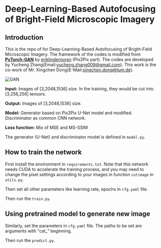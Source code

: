 # Deep-Learning-Based Autofocusing of Bright-Field Microscopic Imagery  

## Introduction

This is the repo of for Deep-Learning-Based Autofocusing of Bright-Field Microscopic Imagery. The framework of the codes is modified from **[ PyTorch-GAN](https://github.com/eriklindernoren/PyTorch-GAN)** by [eriklindernoren](https://github.com/eriklindernoren/PyTorch-GAN/commits?author=eriklindernoren) (Pix2Pix part). The codes are developed by Yucheng Zhang(Email:yucheng.zhang009@gmail.com). This work is the co-work of Mr. Xingchen Dong(E-Mail:[xingchen.dong@tum.de](mailto:xingchen.dong@tum.de)).

![GAN](https://github.com/yuchengZhang009/DLBA/blob/main/GAN.png)

**Input:** Images of [3,2048,1536] size. In the training, they would be cut into [3,256,256] tensors.

**Output:** Images of [3,2048,1536] size.

**Model:** Generator based on Pix2Pix U-Net model and modified. Discriminator as common CNN network.

**Loss function:** Mix of MSE and MS-SSIM

The generator (U-Net) and discriminator model is defined in `model.py`.

## How to train the network

First install the environment in `requirements.txt`. Note that this network needs CUDA to accelerate the training process, and you may need to change the pixel settings according to your images in function `cutimage` in `utils.py`.

Then set all other parameters like learning rate, epochs in `cfg.yaml` file. 

Then run the `train.py`.

## Using pretrained model to generate new image

Similarly, set the parameters in `cfg.yaml` file. The paths to be set are arguments with "cat_" beginning.

Then run the `predict.py`.

